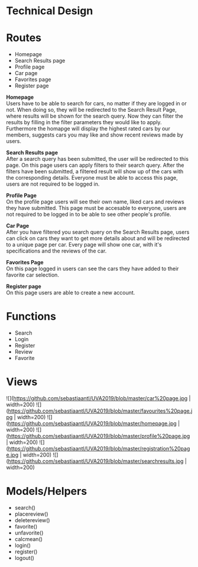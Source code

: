 # Technical Design


# Routes
- Homepage
- Search Results page
- Profile page
- Car page
- Favorites page
- Register page


**Homepage**
<br>
Users have to be able to search for cars, no matter if they are logged in or not. When doing so, they will be redirected to the Search Result Page, where results will be shown for the search query. Now they can filter the results by filling in the filter parameters they would like to apply. Furthermore the homapge will display the highest rated cars by our members, suggests cars you may like and show recent reviews made by users.

**Search Results page**
<br>
After a search query has been submitted, the user will be redirected to this page. On this page users can apply filters to their search query. After the filters have been submitted, a filtered result will show up of the cars with the corresponding details. Everyone must be able to access this page, users are not required to be logged in. 

**Profile Page**
<br>
On the profile page users will see their own name, liked cars and reviews they have submitted. This page must be accesable to everyone, users are not required to be logged in to be able to see other people's profile.

**Car Page**
<br>
After you have filtered you search query on the Search Results page, users can click on cars they want to get more details about and will be redirected to a unique page per car. Every page will show one car, with it's specifications and the reviews of the car.

**Favorites Page**
<br>
On this page logged in users can see the cars they have added to their favorite car selection.

**Register page**
<br>
On this page users are able to create a new account. 

# Functions
- Search
- Login
- Register 
- Review
- Favorite

# Views

![](https://github.com/sebastiaantl/UVA2019/blob/master/car%20page.jpg | width=200)
![](https://github.com/sebastiaantl/UVA2019/blob/master/favourites%20page.jpg | width=200)
![](https://github.com/sebastiaantl/UVA2019/blob/master/homepage.jpg | width=200)
![](https://github.com/sebastiaantl/UVA2019/blob/master/profile%20page.jpg | width=200)
![](https://github.com/sebastiaantl/UVA2019/blob/master/registration%20page.jpg | width=200)
![](https://github.com/sebastiaantl/UVA2019/blob/master/searchresults.jpg | width=200)

# Models/Helpers
- search()
- placereview()
- deletereview()
- favorite()
- unfavorite()
- calcmean()
- login()
- register()
- logout()
